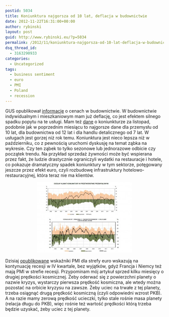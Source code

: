 ```yaml
---
postid: 5034
title: Koniunktura najgorsza od 10 lat, deflacja w budownictwie
date: 2012-11-22T16:31:00+00:00
author: rybinski
layout: post
guid: http://www.rybinski.eu/?p=5034
permalink: /2012/11/koniunktura-najgorsza-od-10-lat-deflacja-w-budownictwie/
dsq_thread_id:
  - 3163290933
categories:
  - Uncategorized
tags:
  - business sentiment
  - euro
  - PMI
  - Poland
  - recession
---
```

GUS opublikował [informacje](http://www.stat.gov.pl/gus/5840_716_PLK_HTML.htm) o cenach w budownictwie. W budownictwie indywidualnym i mieszkaniowym mam już deflację, co jest efektem silnego spadku popytu na te usługi. Mam też [dane](http://www.stat.gov.pl/cps/rde/xbcr/gus/KON_w_przem_budo_han_i_uslug_11m_2012.pdf) o koniunkturze za listopad, podobnie jak w poprzednim miesiącu to najgorsze dane dla przemysłu od 10 lat, dla budownictwa od 12 lat i dla handlu detalicznego od 7 lat. W usługach jest gorzej niż rok temu. Koniunktura jest nieco lepsza niż w październiku, co z pewnością uruchomi dyskusję na temat ząbka na wykresie. Czy ten ząbek to tylko sezonowe lub jednorazowe odbicie czy początek trendu. Na przykład sprzedaż żywności może być wspierana przez fakt, że ludzie drastycznie ograniczyli wydatki na restauracje i hotele, co pokazuje dramatyczny spadek koniunktury w tym sektorze, potęgowany jeszcze przez efekt euro, czyli rozbudowę infrastruktury hotelowo- restauracyjnej, która teraz nie ma klientów.

<p style="text-align: center;">
  <a href="/uploads/2012/11/Koniuktura_listopad_20121.jpg"><img class="size-medium wp-image-5036 aligncenter" title="Koniuktura_listopad_2012" src="/uploads/2012/11/Koniuktura_listopad_20121-300x223.jpg" alt="" width="300" height="223" /></a>
</p>

<p style="text-align: left;">
  Dzisiaj <a href="http://www.markiteconomics.com/MarkitFiles/Pages/ViewPressRelease.aspx?ID=10329">opublikowane</a> wskaźniki PMI dla strefy euro wskazują na kontynuację recesji w IV kwartale, bez wyjątków, gdyż Francja i Niemcy też mają PMI w strefie recesji. Przypominam mój artykuł sprzed kilku miesięcy o drugiej prędkości kosmicznej. Żeby oderwać się z powierzchni planety o nazwie kryzys, wystarczy pierwsza prędkość kosmiczna, ale wtedy można pozostać na orbicie kryzysu na zawsze. Żeby uciec na trwałe z tej planety, trzeba osiągnąć drugą prędkość kosmiczną (czyli odpowiedni wzrost PKB). A na razie mamy zerową prędkość ucieczki, tylko stale rośnie masa planety (relacja długu do PKB), więc rośnie też wartość prędkości którą trzeba będzie uzyskać, żeby uciec z tej planety.
</p>

 
